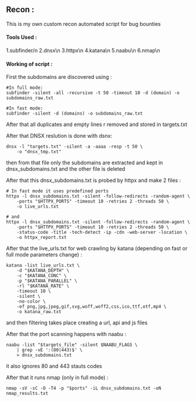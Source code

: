 ## Recon :
This is my own custom recon automated script for bug bounties

#### Tools Used :
1.subfinder/n
2.dnsx\n
3.httpx\n
4.katana\n
5.naabu\n
6.nmap\n


#### Working of script :
First the subdomains are discovered using :
```shell
#In full mode:
subfinder -silent -all -recursive -t 50 -timeout 10 -d (domain) -o subdomains_raw.txt

#In fast mode:
subfinder -silent -d (domains) -o subdomains_raw.txt
```

After that all duplicates and empty lines r removed and stored in targets.txt

After that DNSX reslution is done with dsnx:
```shell
dnsx -l "targets.txt" -silent -a -aaaa -resp -t 50 \
    -o "dnsx_tmp.txt"
```
then from that file only the subdomains are extracted and kept in dnsx_subdomains.txt and the other file is deleted

After that this dnsx_subdomains.txt is probed by httpx and make 2 files :
```shell
# In fast mode it uses predefined ports
httpx -l dnsx_subdomains.txt -silent -follow-redirects -random-agent \
    -ports "$HTTPX_PORTS" -timeout 10 -retries 2 -threads 50 \
    -o live_urls.txt

# and 
httpx -l dnsx_subdomains.txt -silent -follow-redirects -random-agent \
    -ports "$HTTPX_PORTS" -timeout 10 -retries 2 -threads 50 \
    -status-code -title -tech-detect -ip -cdn -web-server -location \
    -o httpx_report.txt
```

After that the live_urls.txt for web crawling by katana (depending on fast or full mode parameters change) :
```shell
katana -list live_urls.txt \
    -d "$KATANA_DEPTH" \
    -c "$KATANA_CONC" \
    -p "$KATANA_PARALLEL" \
    -rl "$KATANA_RATE" \
    -timeout 10 \
    -silent \
    -no-color \
    -ef png,jpg,jpeg,gif,svg,woff,woff2,css,ico,ttf,otf,mp4 \
    -o katana_raw.txt
```
and then filtering takes place creating a url, api and js files

After that the port scanning happens with naabu :
```shell
naabu -list "$targets_file" -silent $NAABU_FLAGS \
    | grep -vE ':(80|443)$' \
    > dnsx_subdomains.txt
```
it also ignores 80 and 443 stauts codes


After that it runs nmap (only in full mode) :
```shell
nmap -sV -sC -O -T4 -p "$ports" -iL dnsx_subdomains.txt -oN nmap_results.txt
```

